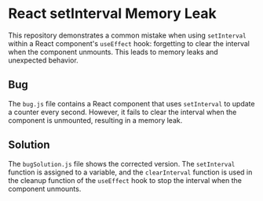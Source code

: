 # React setInterval Memory Leak

This repository demonstrates a common mistake when using `setInterval` within a React component's `useEffect` hook: forgetting to clear the interval when the component unmounts. This leads to memory leaks and unexpected behavior.

## Bug

The `bug.js` file contains a React component that uses `setInterval` to update a counter every second. However, it fails to clear the interval when the component is unmounted, resulting in a memory leak.

## Solution

The `bugSolution.js` file shows the corrected version.  The `setInterval` function is assigned to a variable, and the `clearInterval` function is used in the cleanup function of the `useEffect` hook to stop the interval when the component unmounts.